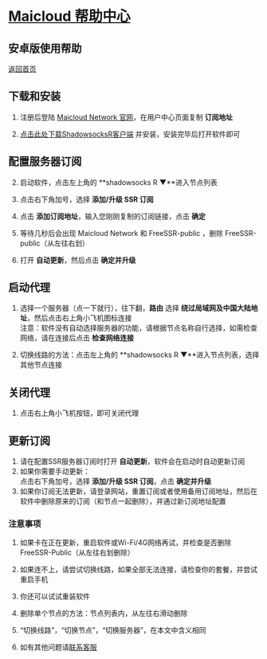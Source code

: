 # [Maicloud 帮助中心](/README.md)

## 安卓版使用帮助
[返回首页](/README.md)

## 下载和安装
1. 注册后登陆 [Maicloud Network 官网](http://www.maicloud.cc/)，在用户中心页面复制 **订阅地址**

2. [点击此处下载ShadowsocksR客户端](https://static.maicloud.me/download/ssr.apk) 并安装，安装完毕后打开软件即可

## 配置服务器订阅
2. 启动软件，点击左上角的 **shadowsocks R ▼**进入节点列表

3. 点击右下角加号，选择 **添加/升级 SSR 订阅**

5. 点击 **添加订阅地址**，输入您刚刚复制的订阅链接，点击 **确定**

6. 等待几秒后会出现 Maicloud Network 和 FreeSSR-public ，删除 FreeSSR-public（从左往右划）

7. 打开 **自动更新**，然后点击 **确定并升级**

## 启动代理
1. 选择一个服务器（点一下就行），往下翻，**路由** 选择 **绕过局域网及中国大陆地址**，然后点击右上角小飞机图标连接  
注意：软件没有自动选择服务器的功能，请根据节点名称自行选择，如需检查网络，请在连接后点击 **检查网络连接**

2. 切换线路的方法：点击左上角的 **shadowsocks R ▼**进入节点列表，选择其他节点连接

## 关闭代理
1. 点击右上角小飞机按钮，即可关闭代理

## 更新订阅
1. 请在配置SSR服务器订阅时打开 **自动更新**，软件会在启动时自动更新订阅
2. 如果你需要手动更新：  
点击右下角加号，选择 **添加/升级 SSR 订阅**，点击 **确定并升级**
3. 如果你订阅无法更新，请登录网站，重置订阅或者使用备用订阅地址，然后在软件中删除原来的订阅（和节点一起删除），并通过新订阅地址配置

### 注意事项

1. 如果卡在正在更新，重启软件或Wi-Fi/4G网络再试，并检查是否删除 FreeSSR-Public（从左往右划删除）

2. 如果连不上，请尝试切换线路，如果全部无法连接，请检查你的套餐，并尝试重启手机

3. 你还可以试试重装软件

4. 删除单个节点的方法：节点列表内，从左往右滑动删除

5. “切换线路”，“切换节点”，“切换服务器”，在本文中含义相同

6. 如有其他问题请[联系客服](https://ticket.maicloud.cc)
